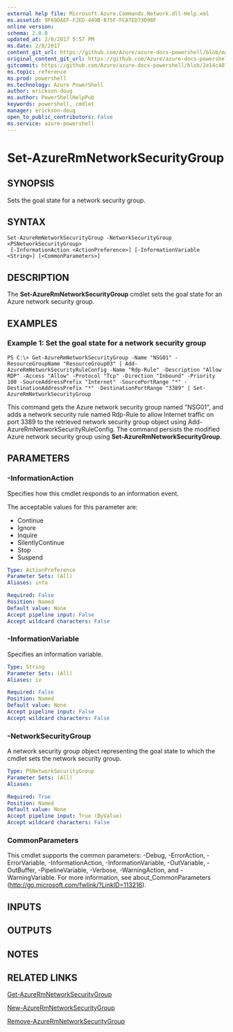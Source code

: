 ```yaml
---
external help file: Microsoft.Azure.Commands.Network.dll-Help.xml
ms.assetid: 9F69DAEF-F2ED-449B-B75F-FCA7ED73D98F
online version: 
schema: 2.0.0
updated_at: 2/8/2017 5:57 PM
ms.date: 2/8/2017
content_git_url: https://github.com/Azure/azure-docs-powershell/blob/master/azureps-cmdlets-docs/ResourceManager/AzureRM.Network/v3.3.0/Set-AzureRmNetworkSecurityGroup.md
original_content_git_url: https://github.com/Azure/azure-docs-powershell/blob/master/azureps-cmdlets-docs/ResourceManager/AzureRM.Network/v3.3.0/Set-AzureRmNetworkSecurityGroup.md
gitcommit: https://github.com/Azure/azure-docs-powershell/blob/2e14c401885f4d09875d76bbfaed9ed2f4a506a8/azureps-cmdlets-docs/ResourceManager/AzureRM.Network/v3.3.0/Set-AzureRmNetworkSecurityGroup.md
ms.topic: reference
ms.prod: powershell
ms.technology: Azure PowerShell
author: erickson-doug
ms.author: PowerShellHelpPub
keywords: powershell, cmdlet
manager: erickson-doug
open_to_public_contributors: False
ms.service: azure-powershell
---
```


# Set-AzureRmNetworkSecurityGroup

## SYNOPSIS
Sets the goal state for a network security group.

## SYNTAX

```
Set-AzureRmNetworkSecurityGroup -NetworkSecurityGroup <PSNetworkSecurityGroup>
 [-InformationAction <ActionPreference>] [-InformationVariable <String>] [<CommonParameters>]
```

## DESCRIPTION
The **Set-AzureRmNetworkSecurityGroup** cmdlet sets the goal state for an Azure network security group.

## EXAMPLES

### Example 1: Set the goal state for a network security group
```
PS C:\> Get-AzureRmNetworkSecurityGroup -Name "NSG01" -ResourceGroupName "ResourceGroup03" | Add-AzureRmNetworkSecurityRuleConfig -Name "Rdp-Rule" -Description "Allow RDP" -Access "Allow" -Protocol "Tcp" -Direction "Inbound" -Priority 100 -SourceAddressPrefix "Internet" -SourcePortRange "*" -DestinationAddressPrefix "*" -DestinationPortRange "3389" | Set-AzureRmNetworkSecurityGroup
```

This command gets the Azure network security group named "NSG01", and adds a network security rule named Rdp-Rule to allow Internet traffic on port 3389 to the retrieved network security group object using Add-AzureRmNetworkSecurityRuleConfig.
The command persists the modified Azure network security group using **Set-AzureRmNetworkSecurityGroup**.

## PARAMETERS

### -InformationAction
Specifies how this cmdlet responds to an information event.

The acceptable values for this parameter are:

- Continue
- Ignore
- Inquire
- SilentlyContinue
- Stop
- Suspend

```yaml
Type: ActionPreference
Parameter Sets: (All)
Aliases: infa

Required: False
Position: Named
Default value: None
Accept pipeline input: False
Accept wildcard characters: False
```

### -InformationVariable
Specifies an information variable.

```yaml
Type: String
Parameter Sets: (All)
Aliases: iv

Required: False
Position: Named
Default value: None
Accept pipeline input: False
Accept wildcard characters: False
```

### -NetworkSecurityGroup
A network security group object representing the goal state to which the cmdlet sets the network security group.

```yaml
Type: PSNetworkSecurityGroup
Parameter Sets: (All)
Aliases: 

Required: True
Position: Named
Default value: None
Accept pipeline input: True (ByValue)
Accept wildcard characters: False
```

### CommonParameters
This cmdlet supports the common parameters: -Debug, -ErrorAction, -ErrorVariable, -InformationAction, -InformationVariable, -OutVariable, -OutBuffer, -PipelineVariable, -Verbose, -WarningAction, and -WarningVariable. For more information, see about_CommonParameters (http://go.microsoft.com/fwlink/?LinkID=113216).

## INPUTS

## OUTPUTS

## NOTES

## RELATED LINKS

[Get-AzureRmNetworkSecurityGroup](xref:ResourceManager/AzureRM.Network/v3.3.0/Get-AzureRmNetworkSecurityGroup.md)

[New-AzureRmNetworkSecurityGroup](xref:ResourceManager/AzureRM.Network/v3.3.0/New-AzureRmNetworkSecurityGroup.md)

[Remove-AzureRmNetworkSecurityGroup](xref:ResourceManager/AzureRM.Network/v3.3.0/Remove-AzureRmNetworkSecurityGroup.md)
